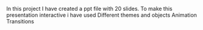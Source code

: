 In this project I have created a ppt file with 20 slides. To make this presentation interactive i have used
Different themes and objects
Animation 
Transitions

